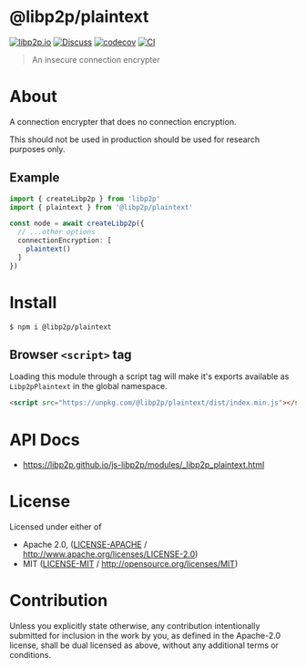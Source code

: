 # @libp2p/plaintext

[![libp2p.io](https://img.shields.io/badge/project-libp2p-yellow.svg?style=flat-square)](http://libp2p.io/)
[![Discuss](https://img.shields.io/discourse/https/discuss.libp2p.io/posts.svg?style=flat-square)](https://discuss.libp2p.io)
[![codecov](https://img.shields.io/codecov/c/github/libp2p/js-libp2p.svg?style=flat-square)](https://codecov.io/gh/libp2p/js-libp2p)
[![CI](https://img.shields.io/github/actions/workflow/status/libp2p/js-libp2p/main.yml?branch=main\&style=flat-square)](https://github.com/libp2p/js-libp2p/actions/workflows/main.yml?query=branch%3Amain)

> An insecure connection encrypter

# About

<!--

!IMPORTANT!

Everything in this README between "# About" and "# Install" is automatically
generated and will be overwritten the next time the doc generator is run.

To make changes to this section, please update the @packageDocumentation section
of src/index.js or src/index.ts

To experiment with formatting, please run "npm run docs" from the root of this
repo and examine the changes made.

-->

A connection encrypter that does no connection encryption.

This should not be used in production should be used for research purposes only.

## Example

```typescript
import { createLibp2p } from 'libp2p'
import { plaintext } from '@libp2p/plaintext'

const node = await createLibp2p({
  // ...other options
  connectionEncryption: [
    plaintext()
  ]
})
```

# Install

```console
$ npm i @libp2p/plaintext
```

## Browser `<script>` tag

Loading this module through a script tag will make it's exports available as `Libp2pPlaintext` in the global namespace.

```html
<script src="https://unpkg.com/@libp2p/plaintext/dist/index.min.js"></script>
```

# API Docs

- <https://libp2p.github.io/js-libp2p/modules/_libp2p_plaintext.html>

# License

Licensed under either of

- Apache 2.0, ([LICENSE-APACHE](https://github.com/libp2p/js-libp2p/blob/main/packages/connection-encrypter-plaintext/LICENSE-APACHE) / <http://www.apache.org/licenses/LICENSE-2.0>)
- MIT ([LICENSE-MIT](https://github.com/libp2p/js-libp2p/blob/main/packages/connection-encrypter-plaintext/LICENSE-MIT) / <http://opensource.org/licenses/MIT>)

# Contribution

Unless you explicitly state otherwise, any contribution intentionally submitted for inclusion in the work by you, as defined in the Apache-2.0 license, shall be dual licensed as above, without any additional terms or conditions.
